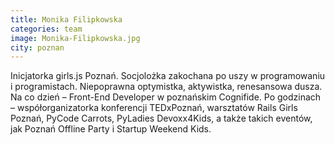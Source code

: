 ```yaml
---
title: Monika Filipkowska
categories: team
image: Monika-Filipkowska.jpg
city: poznan
---
```

Inicjatorka girls.js Poznań. Socjolożka zakochana po uszy w programowaniu i programistach. Niepoprawna optymistka, aktywistka, renesansowa dusza. Na co dzień – Front-End Developer w poznańskim Cognifide. Po godzinach – współorganizatorka konferencji TEDxPoznań, warsztatów Rails Girls Poznań, PyCode Carrots, PyLadies Devoxx4Kids, a także takich eventów, jak Poznań Offline Party i Startup Weekend Kids.

